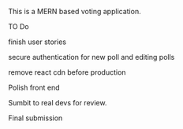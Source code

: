 This is a MERN based voting application.

 TO Do
 
 finish user stories
 
 secure authentication for new poll and editing polls
 
 remove react cdn before production
 
 Polish front end
 
 Sumbit to real devs for review.
 
 Final submission

